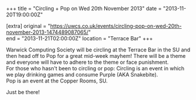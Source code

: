 +++
title = "Circling + Pop on Wed 20th November 2013"
date = "2013-11-20T19:00:00Z"

[extra]
original = "https://uwcs.co.uk/events/circling-pop-on-wed-20th-november-2013-1474489087065/"    
end = "2013-11-21T02:00:00Z"
location = "Terrace Bar"
+++

Warwick Computing Society will be circling at the Terrace Bar in the SU and then head off to Pop for a great mid-week mayhem\! There will be a theme and everyone will have to adhere to the theme or face punishment.  
For those who hasn't been to circling or pop: Circling is an event in which we play drinking games and consume Purple (AKA Snakebite).  
Pop is an event at the Copper Rooms, SU.

Just be there\!

